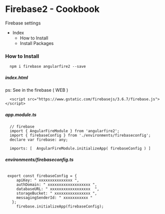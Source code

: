 # Firebase2 - Cookbook
  Firebase settings 

- Index
  + How to Install
  + Install Packages



### How to Install

```
  npm i firebase angularfire2 --save
```
##### index.html 
ps: See in the firebase ( WEB )
```
  <script src="https://www.gstatic.com/firebasejs/3.6.7/firebase.js"></script>
``` 



##### app.module.ts
```
  // firebase 
  import { AngularFireModule } from 'angularfire2';
  import { firebaseConfig } from './environments/firebaseconfig';
  declare var firebase: any;
  
  imports: [  AngularFireModule.initializeApp( firebaseConfig ) ] 
```

##### environments/firebaseconfig.ts
```

 export const firebaseConfig = {
     apiKey: " xxxxxxxxxxxxxxx ",
     authDomain: " xxxxxxxxxxxxxxxxxxx ",
     databaseURL: " xxxxxxxxxxxxxxxxxx  ",
     storageBucket: " xxxxxxxxxxxxxxxx ",
     messagingSenderId: " xxxxxxxxxxx "
   };
     firebase.initializeApp(firebaseConfig);

```



